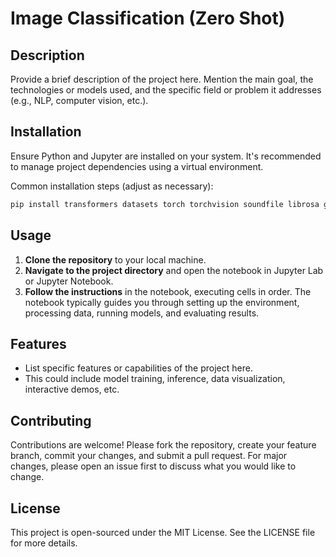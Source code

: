 
# Image Classification (Zero Shot)

## Description
Provide a brief description of the project here. Mention the main goal, the technologies or models used, and the specific field or problem it addresses (e.g., NLP, computer vision, etc.).

## Installation

Ensure Python and Jupyter are installed on your system. It's recommended to manage project dependencies using a virtual environment.

Common installation steps (adjust as necessary):
```bash
pip install transformers datasets torch torchvision soundfile librosa gradio
```

## Usage

1. **Clone the repository** to your local machine.
2. **Navigate to the project directory** and open the notebook in Jupyter Lab or Jupyter Notebook.
3. **Follow the instructions** in the notebook, executing cells in order. The notebook typically guides you through setting up the environment, processing data, running models, and evaluating results.

## Features

- List specific features or capabilities of the project here.
- This could include model training, inference, data visualization, interactive demos, etc.

## Contributing

Contributions are welcome! Please fork the repository, create your feature branch, commit your changes, and submit a pull request. For major changes, please open an issue first to discuss what you would like to change.

## License

This project is open-sourced under the MIT License. See the LICENSE file for more details.
